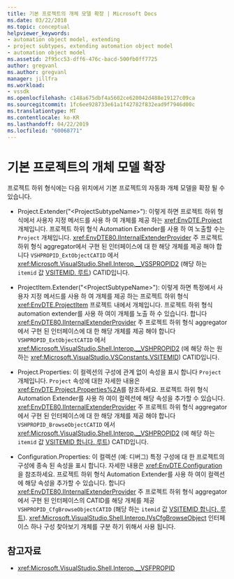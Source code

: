 ```yaml
---
title: 기본 프로젝트의 개체 모델 확장 | Microsoft Docs
ms.date: 03/22/2018
ms.topic: conceptual
helpviewer_keywords:
- automation object model, extending
- project subtypes, extending automation object model
- automation object model
ms.assetid: 2f95cc53-dff6-476c-bacd-500fb0ff7725
author: gregvanl
ms.author: gregvanl
manager: jillfra
ms.workload:
- vssdk
ms.openlocfilehash: c148a675dbf4a5602ce620042d488e19127c09ca
ms.sourcegitcommit: 1fc6ee928733e61a1f42782f832ead9f7946d00c
ms.translationtype: MT
ms.contentlocale: ko-KR
ms.lasthandoff: 04/22/2019
ms.locfileid: "60068771"
---
```

# <a name="extend-the-object-model-of-the-base-project"></a>기본 프로젝트의 개체 모델 확장

프로젝트 하위 형식에는 다음 위치에서 기본 프로젝트의 자동화 개체 모델을 확장 될 수 있습니다.

- Project.Extender("\<ProjectSubtypeName>"): 이렇게 하면 프로젝트 하위 형식에서 사용자 지정 메서드를 사용 하 여 개체를 제공 하는 <xref:EnvDTE.Project> 개체입니다. 프로젝트 하위 형식 Automation Extender를 사용 하 여 노출할 수는 `Project` 개체입니다. <xref:EnvDTE80.IInternalExtenderProvider> 주 프로젝트 하위 형식 aggregator에서 구현 된 인터페이스에 대 한 해당 개체를 제공 해야 합니다 `VSHPROPID_ExtObjectCATID` 에서 <xref:Microsoft.VisualStudio.Shell.Interop.__VSSPROPID2> (해당 하는 `itemid` 값 [VSITEMID. 루트](<xref:Microsoft.VisualStudio.VSConstants.VSITEMID.Root>)) CATID입니다.

- ProjectItem.Extender("\<ProjectSubtypeName>"): 이렇게 하면 특정에서 사용자 지정 메서드를 사용 하 여 개체를 제공 하는 프로젝트 하위 형식 <xref:EnvDTE.ProjectItem> 프로젝트 내에서 개체입니다. 프로젝트 하위 형식 automation extender를 사용 하 여이 개체를 노출 하 수 있습니다. 합니다 <xref:EnvDTE80.IInternalExtenderProvider> 주 프로젝트 하위 형식 aggregator에서 구현 된 인터페이스에 대 한 해당 개체를 제공 해야 합니다 `VSHPROPID_ExtObjectCATID` 에서 <xref:Microsoft.VisualStudio.Shell.Interop.__VSHPROPID2> (에 해당 하는 원하는 <xref:Microsoft.VisualStudio.VSConstants.VSITEMID>) CATID입니다.

- Project.Properties: 이 컬렉션의 구성에 관계 없이 속성을 표시 합니다 `Project` 개체입니다. `Project` 속성에 대한 자세한 내용은 <xref:EnvDTE.Project.Properties%2A>를 참조하세요. 프로젝트 하위 형식 Automation Extender를 사용 하 여이 컬렉션에 해당 속성을 추가할 수 있습니다. <xref:EnvDTE80.IInternalExtenderProvider> 주 프로젝트 하위 형식 aggregator에서 구현 된 인터페이스에 대 한 해당 개체를 제공 해야 합니다 `VSHPROPID_BrowseObjectCATID` 에서 <xref:Microsoft.VisualStudio.Shell.Interop.__VSHPROPID2> (에 해당 하는 `itemid` 값 [VSITEMID 합니다. 루트](<xref:Microsoft.VisualStudio.VSConstants.VSITEMID.Root>)) CATID입니다.

- Configuration.Properties: 이 컬렉션 (예: 디버그) 특정 구성에 대 한 프로젝트의 구성에 종속 된 속성을 표시 합니다. 자세한 내용은 <xref:EnvDTE.Configuration>을 참조하세요. 프로젝트 하위 형식 Automation Extender를 사용 하 여이 컬렉션에 해당 속성을 추가할 수 있습니다. 합니다 <xref:EnvDTE80.IInternalExtenderProvider> 주 프로젝트 하위 형식 aggregator에서 구현 된 인터페이스의 CATID를 해당 개체를 제공 `VSHPROPID_CfgBrowseObjectCATID` (해당 하는 `itemid` 값 [VSITEMID 합니다. 루트](<xref:Microsoft.VisualStudio.VSConstants.VSITEMID.Root>)). <xref:Microsoft.VisualStudio.Shell.Interop.IVsCfgBrowseObject> 인터페이스 하나 구성 찾아보기 개체를 구분 하기 위해서 사용 됩니다.

## <a name="see-also"></a>참고자료

- <xref:Microsoft.VisualStudio.Shell.Interop.__VSFPROPID>